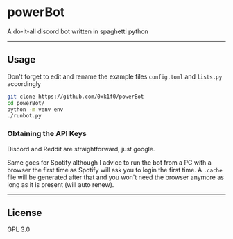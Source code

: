 # powerBot

A do-it-all discord bot written in spaghetti python

---

## Usage

Don't forget to edit and rename the example files `config.toml` and `lists.py` accordingly

```bash
git clone https://github.com/0xk1f0/powerBot
cd powerBot/
python -m venv env
./runbot.py
```

### Obtaining the API Keys

Discord and Reddit are straightforward, just google.

Same goes for Spotify although I advice to run the bot from a PC with a browser the first time as Spotify will ask you to login the first time.
A `.cache` file will be generated after that and you won't need the browser anymore as long as it is present (will auto renew).

---

## License

GPL 3.0
